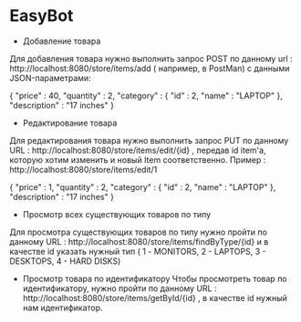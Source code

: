 # EasyBot

- Добавление товара

Для добавления товара нужно выполнить запрос POST
по данному url : http://localhost:8080/store/items/add
( например, в PostMan)
с данными JSON-параметрами:

{
    "price" : 40,
    "quantity" : 2,
    "category" : {
        "id" : 2,
        "name" : "LAPTOP"
    },
    "description" : "17 inches"
}
-  Редактирование товара

Для редактирования товара нужно выполнить запрос PUT по данному URL : 
http://localhost:8080/store/items/edit/{id} , передав id item'a, которую хотим изменить и новый Item соответственно.
Пример : http://localhost:8080/store/items/edit/1

{
    "price" : 1,
    "quantity" : 2,
    "category" : {
        "id" : 2,
        "name" : "LAPTOP"
    },
    "description" : "17 inches"
}
-  Просмотр всех существующих товаров по типу 

Для просмотра существующих товаров по типу нужно пройти по данному URL :
http://localhost:8080/store/items/findByType/{id} 
и в качестве id указать нужный тип ( 1 - MONITORS, 2 - LAPTOPS, 3 - DESKTOPS, 4 - HARD DISKS)

- Просмотр товара по идентификатору
Чтобы просмотреть товар по идентификатору, нужно пройти по данному URL : 
http://localhost:8080/store/items/getById/{id} , в качестве id нужный нам идентификатор.
